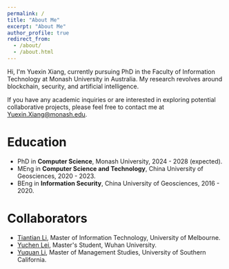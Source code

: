 ```yaml
---
permalink: /
title: "About Me"
excerpt: "About Me"
author_profile: true
redirect_from: 
  - /about/
  - /about.html
---
```


Hi, I'm Yuexin Xiang, currently pursuing PhD in the Faculty of Information Technology at Monash University in Australia. My research revolves around blockchain, security, and artificial intelligence. 

If you have any academic inquiries or are interested in exploring potential collaborative projects, please feel free to contact me at <a>Yuexin.Xiang@monash.edu</a>.

Education
======
* PhD in **Computer Science**, Monash University, 2024 - 2028 (expected).
* MEng in **Computer Science and Technology**, China University of Geosciences, 2020 - 2023.
* BEng in **Information Security**, China University of Geosciences, 2016 - 2020.
 
Collaborators
======
* [Tiantian Li](https://www.linkedin.com/in/tiant-li/), Master of Information Technology, University of Melbourne.
* [Yuchen Lei](https://www.linkedin.com/in/~yclei/), Master's Student, Wuhan University.
* [Yuquan Li](https://www.linkedin.com/in/yuquan-li-0228/), Master of Management Studies, University of Southern California.



